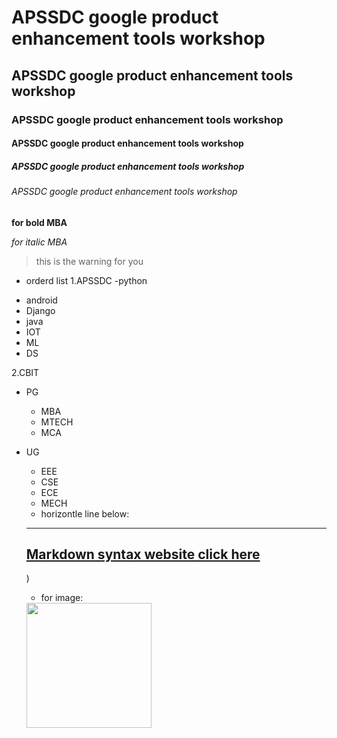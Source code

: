 # APSSDC google product enhancement tools workshop
## APSSDC google product enhancement tools workshop
### APSSDC google product enhancement tools workshop
#### APSSDC google product enhancement tools workshop
##### APSSDC google product enhancement tools workshop
###### APSSDC google product enhancement tools workshop
**for bold MBA**

*for italic MBA*

> this is the warning for you

* orderd list 
1.APSSDC
-python
- android
- Django
- java
- IOT
- ML
- DS

2.CBIT
- PG
    - MBA
    - MTECH
     - MCA
- UG
     - EEE
     - CSE
     - ECE
     - MECH
   * horizontle line below:
   --------------------------------------------------------------------------------------------------------------------------------
   
     ## [Markdown syntax website click here]()
    ) 
     
     
     * for image:
     <img src="https://pbs.twimg.com/profile_images/1197812950209191936/jVAIlIOZ_400x400.jpg" width=200 hieght=200 >
     
     
